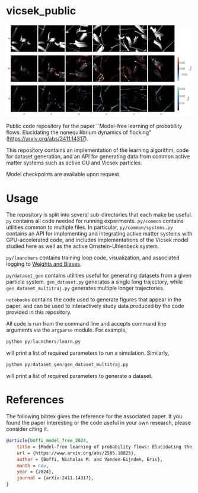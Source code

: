 # vicsek_public

![Flocking](imgs/flocking.png)

Public code repository for the paper ``Model-free learning of probability flows: Elucidating the nonequilibrium dynamics of flocking" (https://arxiv.org/abs/2411.14317).

This repository contains an implementation of the learning algorithm, code for dataset generation, and an API for generating data from common active matter systems such as active OU and Vicsek particles.

Model checkpoints are available upon request.

# Usage
The repository is split into several sub-directories that each make be useful. ``py`` contains all code needed for running experiments. ``py/common`` contains utilities common to multiple files. In particular, ``py/common/systems.py`` contains an API for implementing and integrating active matter systems with GPU-accelerated code, and includes implementations of the Vicsek model studied here as well as the active Ornstein-Uhlenbeck system.

``py/launchers`` contains training loop code, visualization, and associated logging to [Weights and Biases](https://wandb.ai).

``py/dataset_gen`` contains utilities useful for generating datasets from a given particle system. ``gen_dataset.py`` generates a single long trajectory, while ``gen_dataset_multitraj.py`` generates multiple longer trajectories.

``notebooks`` contains the code used to generate figures that appear in the paper, and can be used to interactively study data produced by the code provided in this repository.

All code is run from the command line and accepts command line arguments via the ``argparse`` module. For example,

```python
python py/launchers/learn.py
```

will print a list of required parameters to run a simulation. Similarly,

```python
python py/dataset_gen/gen_dataset_multitraj.py
```

will print a list of required parameters to generate a dataset.


# References
The following bibtex gives the reference for the associated paper. If you found the paper interesting or the code useful in your own research, please consider citing it.

```bibtex
@article{boffi_model_free_2024,
	title = {Model-free learning of probability flows: Elucidating the nonequilibrium dynamics of flocking},
	url = {https://www.arxiv.org/abs/2505.18825},
	author = {Boffi, Nicholas M. and Vanden-Eijnden, Eric},
	month = nov,
	year = {2024},
	journal = {arXiv:2411.14317},
}
```
